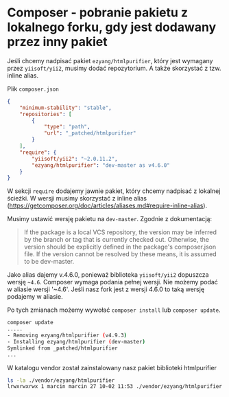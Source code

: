 # Composer - pobranie pakietu z lokalnego forku, gdy jest dodawany przez inny pakiet

Jeśli chcemy nadpisać pakiet `ezyang/htmlpurifier`, który jest wymagany przez `yiisoft/yii2`, musimy dodać repozytorium. A także skorzystać z tzw. inline alias.

Plik `composer.json`

``` json
{
    "minimum-stability": "stable",
    "repositories": [
        {
            "type": "path",
            "url": "_patched/htmlpurifier"
        }
    ],
    "require": {
        "yiisoft/yii2": "~2.0.11.2",
        "ezyang/htmlpurifier": "dev-master as v4.6.0"
    }
}

```

W sekcji `require` dodajemy jawnie pakiet, który chcemy nadpisać z lokalnej ścieżki.
W wersji musimy skorzystać z inline alias (https://getcomposer.org/doc/articles/aliases.md#require-inline-alias).


Musimy ustawić wersję pakietu na `dev-master`. Zgodnie z dokumentacją:
>If the package is a local VCS repository, the version may be inferred by the branch or tag that is currently checked out. Otherwise, the version should be explicitly defined in the package's composer.json file. If the version cannot be resolved by these means, it is assumed to be dev-master.

Jako alias dajemy v.4.6.0, ponieważ biblioteka `yiisoft/yii2` dopuszcza wersję `~4.6`. Composer wymaga podania pełnej wersji. Nie możemy podać w aliasie wersji '~4.6'. Jeśli nasz fork jest z wersji 4.6.0 to taką wersję podajemy w aliasie.

Po tych zmianach możemy wywołać `composer install` lub `composer update`.
``` bash
composer update
.....
- Removing ezyang/htmlpurifier (v4.9.3)
- Installing ezyang/htmlpurifier (dev-master)
Symlinked from _patched/htmlpurifier
...
```

W katalogu vendor został zainstalowany nasz pakiet biblioteki htmlpurifier
``` bash
ls -la ./vendor/ezyang/htmlpurifier
lrwxrwxrwx 1 marcin marcin 27 10-02 11:53 ./vendor/ezyang/htmlpurifier -> ../../_patched/htmlpurifier
```

